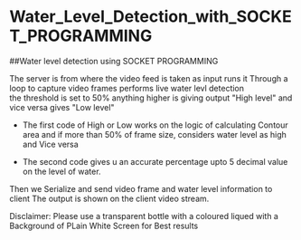 # Water_Level_Detection_with_SOCKET_PROGRAMMING
##Water level detection using SOCKET PROGRAMMING 


The server is from where the video feed is taken as input runs it Through a loop to capture video frames performs live water levl detection   
the threshold is set to 50% anything higher is giving output "High level" and vice versa gives "Low level"

* The first code of High or Low works on the logic of calculating Contour area and if more than 50% of frame size, considers water level as high and Vice versa  

* The second code gives u an accurate percentage upto 5 decimal value on the level of water.

Then we Serialize and send video frame and water level information to client
The output is shown on the client video stream.  

Disclaimer: Please use a transparent bottle with a coloured liqued with a Background of PLain White Screen for Best results
